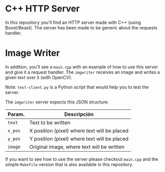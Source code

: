 # C++ HTTP Server

In this repository you'll find an HTTP server made with C++ (using Boost/Beast). The server has been made to be generic about the requests handler.

# Image Writer

In addition, you'll see a `main.cpp` with an example of how to use this server and give it a request handler. The `imgwriter` receives an image and writes a given text over it (with OpenCV).

Note: `test-client.py` is a Python script that would help you to test the server.

The `imgwriter` server expects this JSON structure:

Param. | Descripción
--- | --- 
`text` | Text to be written
`x_pos` | X position (pixel) where text will be placed
`y_pos` | Y position (pixel) where text will be placed
`image` | Original image, where text will be written

If you want to see how to use the server please checkout `main.cpp` and the simple `Makefile` version that is also available in this repository.



